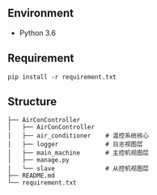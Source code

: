 ## Environment

* Python 3.6

## Requirement

`pip install -r requirement.txt`

## Structure

```
├── AirConController
│   ├── AirConController
│   ├── air_conditioner    # 温控系统核心
│   ├── logger             # 日志视图层
│   ├── main_machine       # 主控机视图层
│   ├── manage.py
│   └── slave              # 从控机视图层
├── README.md
└── requirement.txt
```

